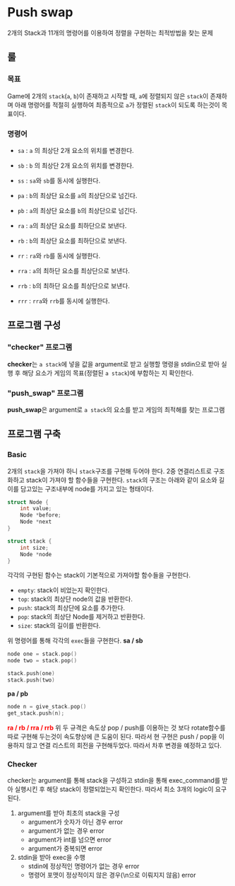 # Push swap

2개의 Stack과 11개의 명령어를 이용하여 정렬을 구현하는 최적방법을 찾는 문제

## 룰

### 목표
Game에 2개의 `stack`(`a`, `b`)이 존재하고 시작할 때, `a`에 정렬되지 않은 `stack`이 존재하며 아래 명령어를 적절히 실행하여 최종적으로 `a`가 정렬된 `stack`이 되도록 하는것이 목표이다.

### 명령어
- `sa` : `a` 의 최상단 2개 요소의 위치를 변경한다.
- `sb` : `b` 의 최상단 2개 요소의 위치를 변경한다.
- `ss` : `sa`와 `sb`를 동시에 실행한다.

- `pa` : `b`의 최상단 요소를 `a`의 최상단으로 넘긴다.
- `pb` : `a`의 최상단 요소를 `b`의 최상단으로 넘긴다.

- `ra` : `a`의 최상단 요소를 최하단으로 보낸다.
- `rb` : `b`의 최상단 요소를 최하단으로 보낸다.
- `rr` : `ra`와 `rb`를 동시에 실행한다.

- `rra` : `a`의 최하단 요소를 최상단으로 보낸다.
- `rrb` : `b`의 최하단 요소를 최상단으로 보낸다.
- `rrr` : `rra`와 `rrb`를 동시에 실행한다.

## 프로그램 구성
### "checker" 프로그램
**checker**는 `a stack`에 넣을 값을 argument로 받고 실행할 명령을 stdin으로 받아 실행 후 해당 요소가 게임의 목표(정렬된 `a stack`)에 부합하는 지 확인한다.

### "push_swap" 프로그램
**push_swap**은 argument로 `a stack`의 요소를 받고 게임의 최적해를 찾는 프로그램

## 프로그램 구축
### Basic
2개의 `stack`을 가져야 하니 `stack`구조를 구현해 두어야 한다. 2중 연결리스트로 구조화하고 stack이 가져야 할 함수들을 구현한다.
`stack`의 구조는 아래와 같이 요소와 길이를 담고있는 구조내부에 node를 가지고 있는 형태이다.
```cpp
struct Node {
    int value;
    Node *before;
    Node *next
}

struct stack {
    int size;
    Node *node
}
```

각각의 구현된 함수는 stack이 기본적으로 가져야할 함수들을 구현한다. 
 - `empty`: stack이 비었는지 확인한다.
 - `top`: stack의 최상단 node의 값을 반환한다.
 - `push`: stack의 최상단에 요소를 추가한다.
 - `pop`: stack의 최상단 Node를 제거하고 반환한다.
 - `size`: stack의 길이를 반환한다.

위 명령어를 통해 각각의 `exec`들을 구현한다.
**sa / sb**
```cpp
node one = stack.pop()
node two = stack.pop()

stack.push(one)
stack.push(two)
```

**pa / pb**
```cpp
node n = give_stack.pop()
get_stack.push(n);
```

<span style="color:red">**ra / rb / rra / rrb**</span>
위 두 규격은 속도상 pop / push를 이용하는 것 보다 rotate함수를 따로 구현해 두는것이 속도향상에 큰 도움이 된다. 따라서 현 구현은 push / pop을 이용하지 않고 연결 리스트의 회전을 구현해두었다. 따라서 차후 변경을 예정하고 있다.

### Checker

checker는 argument를 통해 stack을 구성하고 stdin을 통해 exec_command를 받아 실행시킨 후 해당 stack이 정렬되었는지 확인한다.
따라서 최소 3개의 logic이 요구된다.

1. argument를 받아 최초의 stack을 구성
    - argument가 숫자가 아닌 경우 error
    - argument가 없는 경우 error
    - argument가 int를 넘으면 error
    - argument가 중복되면 error
2. stdin을 받아 exec을 수행
    - stdin에 정상적인 명령어가 없는 경우 error
    - 명령어 포맷이 정상적이지 않은 경우(\n으로 이뤄지지 않음) error